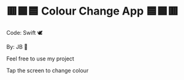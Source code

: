 # 🟥🟩🟦 Colour Change App 🟦🟩🟥 

Code: Swift 🕊

By: JB 🤪

Feel free to use my project

Tap the screen to change colour 

